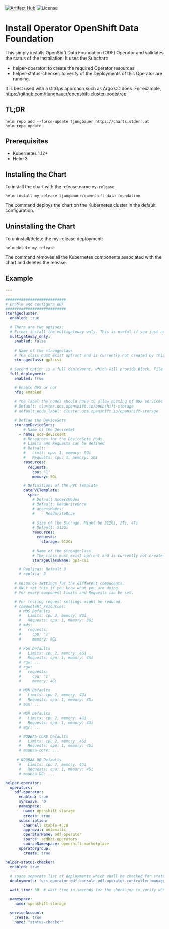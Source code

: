 [![Artifact Hub](https://img.shields.io/endpoint?url=https://artifacthub.io/badge/repository/openshift-bootstraps)](https://artifacthub.io/packages/search?repo=openshift-bootstraps)
![License](https://img.shields.io/badge/License-Apache_2.0-blue.svg)

# Install Operator OpenShift Data Foundation

This simply installs OpenShift Data Foundation (ODF) Operator and validates the status of the installation. 
It uses the Subchart: 

* helper-operator: to create the required Operator resources
* helper-status-checker: to verify of the Deployments of this Operator are running. 

It is best used with a GitOps approach such as Argo CD does. For example, https://github.com/tjungbauer/openshift-cluster-bootstrap

## TL;DR 

```console
helm repo add --force-update tjungbauer https://charts.stderr.at
helm repo update
```

## Prerequisites

* Kubernetes 1.12+
* Helm 3

## Installing the Chart

To install the chart with the release name `my-release`:

```console
helm install my-release tjungbauer/openshift-data-foundation
```

The command deploys the chart on the Kubernetes cluster in the default configuration.

## Uninstalling the Chart

To uninstall/delete the my-release deployment:

```console
helm delete my-release
```

The command removes all the Kubernetes components associated with the chart and deletes the release.

## Example

```yaml
---
---
###########################
# Enable and configura ODF
###########################
storagecluster:
  enabled: true

  # There are two options:
  # Either install the multigateway only. This is useful if you just need S3 for Quay registry for example.
  multigateway_only:
    enabled: false

    # Name of the stroageclass
    # The class must exist upfront and is currently not created by this chart.
    storageclass: gp3-csi
    
  # Second option is a full deployment, which will provide Block, File and Object Storage  
  full_deployment:
    enabled: true

    # Enable NFS or not
    nfs: enabled
    
    # The label the nodes should have to allow hosting of ODF services
    # Default: cluster.ocs.openshift.io/openshift-storage
    # default_node_label: cluster.ocs.openshift.io/openshift-storage

    # Define the DeviceSets
    storageDeviceSets:
        # Name of the DeviceSet
      - name: ocs-deviceset
        # Resources for the DeviceSets Pods.
        # Limits and Requests can be defined
        # Default:
        #   Limit: cpu: 1, memory: 5Gi
        #   Requests: cpu: 1, memory: 5Gi
        resources:
          requests:
            cpu: '1'
            memory: 5Gi

        # Definitions of the PVC Template
        dataPVCTemplate:
          spec:
            # Default AccessModes
            # Default: ReadWriteOnce
            # accessModes:
            #   - ReadWriteOnce

            # Size of the Storage. Might be 512Gi, 2Ti, 4Ti
            # Default: 512Gi
            resources:
              requests:
                storage: 512Gi
            
            # Name of the stroageclass
            # The class must exist upfront and is currently not created by this chart.
            storageClassName: gp3-csi

      # Replicas: Default 3
      # replica: 3

    # Resource settings for the different components.
    # ONLY set this if you know what you are doing.
    # For every component Limits and Requests can be set.

    # For testing request settings might be reduced. 
    # compontent_resources:
      # MDS Defaults
      #   Limits: cpu 3, memory: 8Gi
      #   Requests: cpu: 1, memory: 8Gi
      # mds:
      #   requests:
      #     cpu: '1'
      #     memory: 8Gi

      # RGW Defaults
      #   Limits: cpu 2, memory: 4Gi
      #   Requests: cpu: 1, memory: 4Gi
      # rgw: ...
      # rgw:
      #   requests:
      #     cpu: '1'
      #     memory: 4Gi

      # MON Defaults
      #   Limits: cpu 2, memory: 4Gi
      #   Requests: cpu: 1, memory: 4Gi
      # mon: ...

      # MGR Defaults
      #   Limits: cpu 2, memory: 4Gi
      #   Requests: cpu: 1, memory: 4Gi
      # mgr: ...

      # NOOBAA-CORE Defaults
      #   Limits: cpu 2, memory: 4Gi
      #   Requests: cpu: 1, memory: 4Gi
      # moobaa-core: ...

     # NOOBAA-DB Defaults
      #   Limits: cpu 2, memory: 4Gi
      #   Requests: cpu: 1, memory: 4Gi
      # moobaa-DB: ...

helper-operator:
  operators:
    odf-operator:
      enabled: true
      syncwave: '0'
      namespace:
        name: openshift-storage
        create: true
      subscription:
        channel: stable-4.10
        approval: Automatic
        operatorName: odf-operator
        source: redhat-operators
        sourceNamespace: openshift-marketplace
      operatorgroup:
        create: true

helper-status-checker:
  enabled: true

  # space separate list of deployments which shall be checked for status
  deployments: "ocs-operator odf-console odf-operator-controller-manager ocs-metrics-exporter noobaa-operator csi-addons-controller-manager"

  wait_time: 60  # wait time in seconds for the check-job to verify when the deployments should be ready

  namespace:
    name: openshift-storage

  serviceAccount:
    create: true
    name: "status-checker"
```
